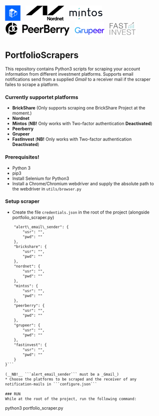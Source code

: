 <img src="platform_icons/brickshare_logo.jpg" alt="alt text" title="BrickShare" height="50">&nbsp;&nbsp;&nbsp;&nbsp;<img src="platform_icons/nordnet_logo.png" alt="alt text" title="Nordnet" height="50">&nbsp;&nbsp;&nbsp;&nbsp;<img src="platform_icons/mintos_logo.png" alt="alt text" title="Mintos" height="50">&nbsp;&nbsp;&nbsp;&nbsp;<img src="platform_icons/PeerBerry_logo.jpg" alt="alt text" title="Peerberry" height="50">&nbsp;&nbsp;&nbsp;&nbsp;<img src="platform_icons/grupeer_logo.png" alt="alt text" title="Grupeer" height="50">&nbsp;&nbsp;&nbsp;&nbsp;<img src="platform_icons/fastinvest_logo.jpg" alt="alt text" title="FastInvest" height="50">

# PortfolioScrapers
This repository contains Python3 scripts for scraping your account information from different investment platforms.
Supports email notifications send from a supplied _Gmail_ to a receiver mail if the scraper failes to scrape a platform.

### Currently supportet platforms
* __BrickShare__ (Only supports scraping one BrickShare Project at the moment.)
* __Nordnet__
* __Mintos__ (__NB!__ Only works with Two-factor authentication __Deactivated__)
* __Peerberry__
* __Grupeer__
* __FastInvest__ (__NB!__ Only works with Two-factor authentication __Deactivated__)

### Prerequisites!
* Python 3
* pip3
* Install Selenium for Python3
* Install a Chrome/Chromium webdriver and supply the absolute path to the webdriver in ```utils/browser.py```

### Setup scraper
* Create the file ```credentials.json``` in the root of the project (alongside portfolio\_scraper.py)
```{
	"alert\_email\_sender": {
		"usr": "",
		"pwd": ""
	},
	"brickshare": {
		"usr": "",
		"pwd": ""
	},
	"nordnet": {
		"usr": "",
		"pwd": ""
	},
	"mintos": {
		"usr": "",
		"pwd": ""
	},
	"peerberry": {
		"usr": "",
		"pwd": ""
	},
	"grupeer": {
		"usr": "",
		"pwd": ""
	},
	"fastinvest": {
		"usr": "",
		"pwd": ""
	}
}```

(__NB!__ ```alert_email_sender``` must be a _Gmail_)
* Choose the platforms to be scraped and the receiver of any notification-mails in ```configure.json```

### RUN
While at the root of the project, run the following command:
```
python3 portfolio_scraper.py
```

